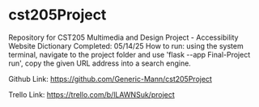 # cst205Project
Repository for CST205 Multimedia and Design Project - Accessibility Website Dictionary 
Completed: 05/14/25
How to run: using the system terminal, navigate to the project folder and use 'flask --app Final-Project run', copy the given URL address into a search engine.

Github Link: https://github.com/Generic-Mann/cst205Project

Trello Link: https://trello.com/b/lLAWNSuk/project
